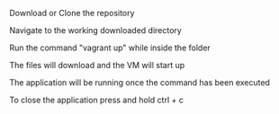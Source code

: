 Download or Clone the repository 

Navigate to the working downloaded directory 

Run the command "vagrant up" while inside the folder 

The files will download and the VM will start up 

The application will be running once the command has been executed 

To close the application press and hold ctrl + c 